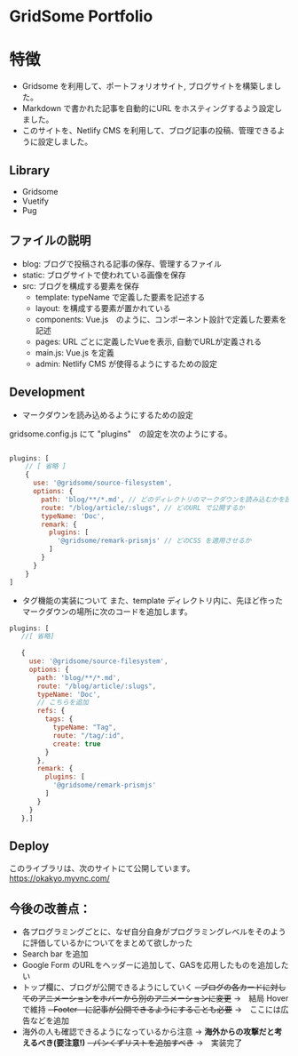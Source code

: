 # GridSome Portfolio 

# 特徴
- Gridsome を利用して、ポートフォリオサイト, ブログサイトを構築しました。
- Markdown で書かれた記事を自動的にURL をホスティングするよう設定しました。
- このサイトを、Netlify CMS を利用して、ブログ記事の投稿、管理できるように設定しました。

## Library 

- Gridsome
- Vuetify 
- Pug

## ファイルの説明
- blog: ブログで投稿される記事の保存、管理するファイル
- static: ブログサイトで使われている画像を保存
- src: ブログを構成する要素を保存
    - template: typeName で定義した要素を記述する
    - layout: <Layout> を構成する要素が置かれている
    - components: Vue.js　のように、コンポーネント設計で定義した要素を記述 
    - pages: URL ごとに定義したVueを表示, 自動でURLが定義される
    - main.js: Vue.js を定義
    - admin: Netlify CMS が使得るようにするための設定

## Development 
- マークダウンを読み込めるようにするための設定

gridsome.config.js にて "plugins"　の設定を次のようにする。

```js

plugins: [
    // [ 省略 ]
    {
      use: '@gridsome/source-filesystem',
      options: {
        path: 'blog/**/*.md', // どのディレクトリのマークダウンを読み込むかを設定
        route: "/blog/article/:slugs", // どのURL で公開するか
        typeName: 'Doc', 
        remark: {
          plugins: [
            '@gridsome/remark-prismjs' // どのCSS を適用させるか
          ]
        }
      }
    }
]
```


- タグ機能の実装について 
また、template ディレクトリ内に、先ほど作ったマークダウンの場所に次のコードを追加します。
 ```js
plugins: [
    //[ 省略] 
    
    {
      use: '@gridsome/source-filesystem',
      options: {
        path: 'blog/**/*.md',
        route: "/blog/article/:slugs",
        typeName: 'Doc',
        // こちらを追加 
        refs: {
          tags: {
            typeName: "Tag",
            route: "/tag/:id",
            create: true
          }
        },
        remark: {
          plugins: [
            '@gridsome/remark-prismjs'
          ]
        }
      }
    },]
```

## Deploy 
このライブラリは、次のサイトにて公開しています。
https://okakyo.myvnc.com/


## 今後の改善点：
- 各プログラミングごとに、なぜ自分自身がプログラミングレベルをそのように評価しているかについてをまとめて欲しかった
- Search bar を追加
- Google Form のURLをヘッダーに追加して、GASを応用したものを追加したい
- トップ欄に、ブログが公開できるようにしていく
~~- ブログの各カードに対してのアニメーションをホバーから別のアニメーションに変更~~
→　結局 Hover で維持 
~~- Footer　に記事が公開できるようにすることも必要~~
→　ここには広告などを追加
- 海外の人も確認できるようになっているから注意
→ **海外からの攻撃だと考えるべき(要注意!)**
~~- パンくずリストを追加すべき~~
→　実装完了

